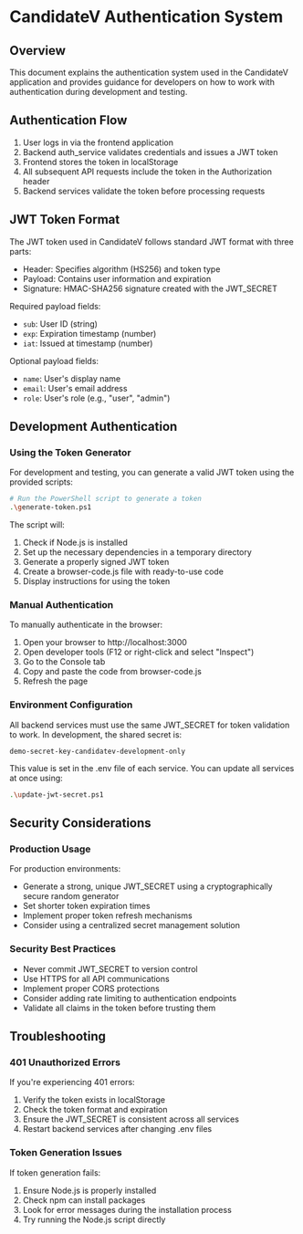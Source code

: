 # CandidateV Authentication System

## Overview
This document explains the authentication system used in the CandidateV application and provides guidance for developers on how to work with authentication during development and testing.

## Authentication Flow
1. User logs in via the frontend application
2. Backend auth_service validates credentials and issues a JWT token
3. Frontend stores the token in localStorage
4. All subsequent API requests include the token in the Authorization header
5. Backend services validate the token before processing requests

## JWT Token Format
The JWT token used in CandidateV follows standard JWT format with three parts:
- Header: Specifies algorithm (HS256) and token type
- Payload: Contains user information and expiration
- Signature: HMAC-SHA256 signature created with the JWT_SECRET

Required payload fields:
- `sub`: User ID (string)
- `exp`: Expiration timestamp (number)
- `iat`: Issued at timestamp (number)

Optional payload fields:
- `name`: User's display name
- `email`: User's email address
- `role`: User's role (e.g., "user", "admin")

## Development Authentication

### Using the Token Generator
For development and testing, you can generate a valid JWT token using the provided scripts:

```bash
# Run the PowerShell script to generate a token
.\generate-token.ps1
```

The script will:
1. Check if Node.js is installed
2. Set up the necessary dependencies in a temporary directory
3. Generate a properly signed JWT token
4. Create a browser-code.js file with ready-to-use code
5. Display instructions for using the token

### Manual Authentication
To manually authenticate in the browser:

1. Open your browser to http://localhost:3000
2. Open developer tools (F12 or right-click and select "Inspect")
3. Go to the Console tab
4. Copy and paste the code from browser-code.js
5. Refresh the page

### Environment Configuration
All backend services must use the same JWT_SECRET for token validation to work. In development, the shared secret is:
```
demo-secret-key-candidatev-development-only
```

This value is set in the .env file of each service. You can update all services at once using:
```bash
.\update-jwt-secret.ps1
```

## Security Considerations

### Production Usage
For production environments:
- Generate a strong, unique JWT_SECRET using a cryptographically secure random generator
- Set shorter token expiration times
- Implement proper token refresh mechanisms
- Consider using a centralized secret management solution

### Security Best Practices
- Never commit JWT_SECRET to version control
- Use HTTPS for all API communications
- Implement proper CORS protections
- Consider adding rate limiting to authentication endpoints
- Validate all claims in the token before trusting them

## Troubleshooting

### 401 Unauthorized Errors
If you're experiencing 401 errors:
1. Verify the token exists in localStorage
2. Check the token format and expiration
3. Ensure the JWT_SECRET is consistent across all services
4. Restart backend services after changing .env files

### Token Generation Issues
If token generation fails:
1. Ensure Node.js is properly installed
2. Check npm can install packages
3. Look for error messages during the installation process
4. Try running the Node.js script directly 